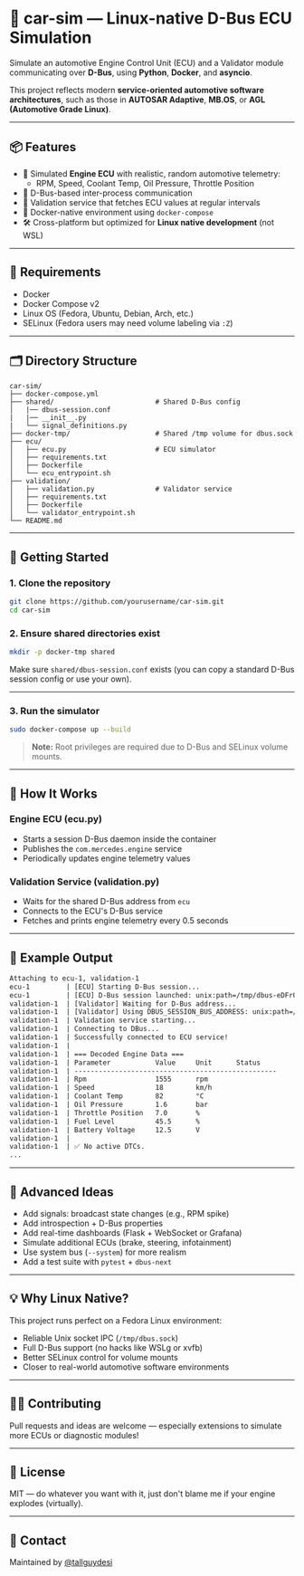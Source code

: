 
# 🚗 car-sim — Linux-native D-Bus ECU Simulation

Simulate an automotive Engine Control Unit (ECU) and a Validator module communicating over **D-Bus**, using **Python**, **Docker**, and **asyncio**.

This project reflects modern **service-oriented automotive software architectures**, such as those in **AUTOSAR Adaptive**, **MB.OS**, or **AGL (Automotive Grade Linux)**.

---

## 📦 Features

- 🧠 Simulated **Engine ECU** with realistic, random automotive telemetry:
  - RPM, Speed, Coolant Temp, Oil Pressure, Throttle Position
- 🔁 D-Bus-based inter-process communication
- 🧪 Validation service that fetches ECU values at regular intervals
- 🐳 Docker-native environment using `docker-compose`
- 🛠️ Cross-platform but optimized for **Linux native development** (not WSL)

---

## 🧰 Requirements

- Docker
- Docker Compose v2
- Linux OS (Fedora, Ubuntu, Debian, Arch, etc.)
- SELinux (Fedora users may need volume labeling via `:Z`)

---

## 🗂️ Directory Structure

```
car-sim/
├── docker-compose.yml
├── shared/                         # Shared D-Bus config
│   |── dbus-session.conf
|   |── __init__.py
|   └── signal_definitions.py
├── docker-tmp/                     # Shared /tmp volume for dbus.sock
├── ecu/
│   ├── ecu.py                      # ECU simulator
│   ├── requirements.txt
│   ├── Dockerfile
│   └── ecu_entrypoint.sh
├── validation/
│   ├── validation.py               # Validator service
│   ├── requirements.txt
│   ├── Dockerfile
│   └── validator_entrypoint.sh
└── README.md
```

---

## 🚀 Getting Started

### 1. Clone the repository
```bash
git clone https://github.com/yourusername/car-sim.git
cd car-sim
```

### 2. Ensure shared directories exist
```bash
mkdir -p docker-tmp shared
```

Make sure `shared/dbus-session.conf` exists (you can copy a standard D-Bus session config or use your own).

---

### 3. Run the simulator
```bash
sudo docker-compose up --build
```

> **Note:** Root privileges are required due to D-Bus and SELinux volume mounts.

---

## 🧠 How It Works

### Engine ECU (ecu.py)
- Starts a session D-Bus daemon inside the container
- Publishes the `com.mercedes.engine` service
- Periodically updates engine telemetry values

### Validation Service (validation.py)
- Waits for the shared D-Bus address from `ecu`
- Connects to the ECU's D-Bus service
- Fetches and prints engine telemetry every 0.5 seconds

---

## 📸 Example Output

```bash
Attaching to ecu-1, validation-1
ecu-1         | [ECU] Starting D-Bus session...
ecu-1         | [ECU] D-Bus session launched: unix:path=/tmp/dbus-eDFrQUEgEk,guid=f33b3250e9a265d4f376e87c686fdd87
validation-1  | [Validator] Waiting for D-Bus address...
validation-1  | [Validator] Using DBUS_SESSION_BUS_ADDRESS: unix:path=/tmp/dbus-eXXXXXXXXX,guid=xxxxxxxxxxxxxxxxxx
validation-1  | Validation service starting...
validation-1  | Connecting to DBus...
validation-1  | Successfully connected to ECU service!
validation-1  | 
validation-1  | === Decoded Engine Data ===
validation-1  | Parameter           Value     Unit      Status    
validation-1  | --------------------------------------------------
validation-1  | Rpm                 1555      rpm                 
validation-1  | Speed               18        km/h                
validation-1  | Coolant Temp        82        °C                  
validation-1  | Oil Pressure        1.6       bar                 
validation-1  | Throttle Position   7.0       %                   
validation-1  | Fuel Level          45.5      %                   
validation-1  | Battery Voltage     12.5      V
validation-1  | 
validation-1  | ✅ No active DTCs.
...
```

---

## 🧪 Advanced Ideas

- Add signals: broadcast state changes (e.g., RPM spike)
- Add introspection + D-Bus properties
- Add real-time dashboards (Flask + WebSocket or Grafana)
- Simulate additional ECUs (brake, steering, infotainment)
- Use system bus (`--system`) for more realism
- Add a test suite with `pytest` + `dbus-next`

---

## 💡 Why Linux Native?

This project runs perfect on a Fedora Linux environment:
- Reliable Unix socket IPC (`/tmp/dbus.sock`)
- Full D-Bus support (no hacks like WSLg or xvfb)
- Better SELinux control for volume mounts
- Closer to real-world automotive software environments

---

## 👨‍💻 Contributing

Pull requests and ideas are welcome — especially extensions to simulate more ECUs or diagnostic modules!

---

## 📜 License

MIT — do whatever you want with it, just don't blame me if your engine explodes (virtually).

---

## 📧 Contact

Maintained by [@tallguydesi](https://github.com/tallguydesi)
